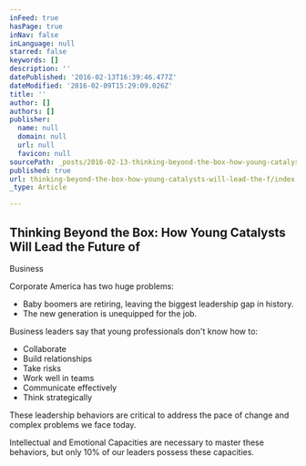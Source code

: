 ```yaml
---
inFeed: true
hasPage: true
inNav: false
inLanguage: null
starred: false
keywords: []
description: ''
datePublished: '2016-02-13T16:39:46.477Z'
dateModified: '2016-02-09T15:29:09.026Z'
title: ''
author: []
authors: []
publisher:
  name: null
  domain: null
  url: null
  favicon: null
sourcePath: _posts/2016-02-13-thinking-beyond-the-box-how-young-catalysts-will-lead-the-f.md
published: true
url: thinking-beyond-the-box-how-young-catalysts-will-lead-the-f/index.html
_type: Article

---
```

## Thinking Beyond the Box: How Young Catalysts Will Lead the Future of
Business

Corporate America has two huge problems:

* Baby boomers are
retiring, leaving the biggest leadership gap in history.
* The new generation
is unequipped for the job.

Business leaders say that young professionals don't know how to:

* Collaborate
* Build relationships
* Take risks
* Work well in teams
* Communicate effectively
* Think strategically

These leadership behaviors are critical to address the pace of change
and complex problems we face today.

Intellectual and Emotional Capacities are necessary to master these
behaviors, but only 10% of our leaders possess these capacities.